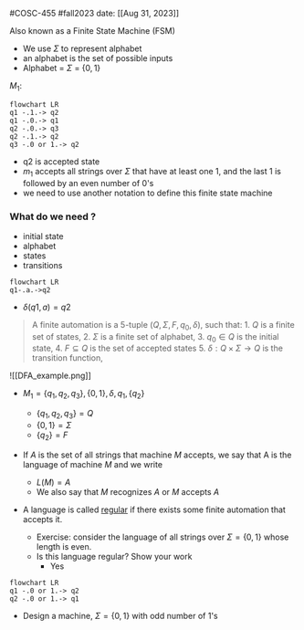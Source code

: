 #COSC-455 #fall2023 
date: [[Aug 31, 2023]]

Also known as a Finite State Machine (FSM)
- We use $\Sigma$ to represent alphabet
- an alphabet is the set of possible inputs
- Alphabet = $\Sigma$ = $\{0, 1\}$ 

$M_1:$
```mermaid
flowchart LR
q1 -.1.-> q2
q1 -.0.-> q1
q2 -.0.-> q3
q2 -.1.-> q2
q3 -.0 or 1.-> q2
```
- q2 is accepted state
- $m_1$ accepts all strings over $\Sigma$ that have at least one $1$, and the last $1$ is followed by an even number of 0's
- we need to use another notation to define this finite state machine

### What do we need ?
- initial state
- alphabet
- states
- transitions

```mermaid
flowchart LR
q1-.a.->q2
```
- $\delta(q1,a) = q2$

> A finite automation is a 5-tuple
> $(Q, \Sigma, F, q_0, \delta)$, such that:
	1. $Q$ is a finite set of states,
	2. $\Sigma$ is a finite set of alphabet,
	3. $q_0 \in Q$ is the initial state,
	4. $F \subseteq Q$ is the set of accepted states
	5. $\delta: Q \times \Sigma \rightarrow Q$ is the transition function,

![[DFA_example.png]]

- $M_1 = \{q_1, q_2, q_3\}, \{ 0, 1\}, \delta, q_1, \{q_2\}$
	- $\{q_1, q_2, q_3\} = Q$
	- $\{ 0, 1\} = \Sigma$
	- $\{q_2\}=F$

- If $A$ is the set of all strings that machine $M$ accepts, we say that A is the language of machine $M$ and we write
	- $L(M) = A$
	- We also say that $M$ recognizes $A$ or $M$ accepts $A$

- A language is called <u>regular</u> if there exists some finite automation that accepts it.
	- Exercise: consider the language of all strings over $\Sigma = \{0,1\}$ whose length is even.
	- Is this language regular? Show your work
		- Yes

```mermaid
flowchart LR
q1 -.0 or 1.-> q2
q2 -.0 or 1.-> q1
```
- Design a machine, $\Sigma = \{0, 1\}$ with odd number of 1's
